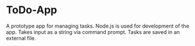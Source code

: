 # ToDo-App
A prototype app for managing tasks. Node.js is used for development of the app. Takes input as a string via command prompt. Tasks are saved in an external file.
